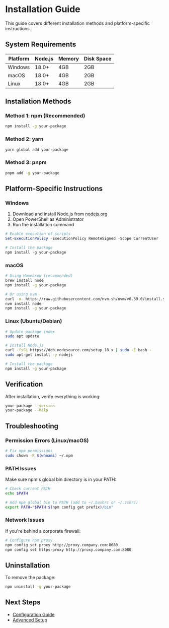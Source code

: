 # Installation Guide

This guide covers different installation methods and platform-specific instructions.

## System Requirements

| Platform | Node.js | Memory | Disk Space |
|----------|---------|--------|------------|
| Windows  | 18.0+   | 4GB    | 2GB        |
| macOS     | 18.0+   | 4GB    | 2GB        |
| Linux     | 18.0+   | 4GB    | 2GB        |

## Installation Methods

### Method 1: npm (Recommended)

```bash
npm install -g your-package
```

### Method 2: yarn

```bash
yarn global add your-package
```

### Method 3: pnpm

```bash
pnpm add -g your-package
```

## Platform-Specific Instructions

### Windows

1. Download and install Node.js from [nodejs.org](https://nodejs.org)
2. Open PowerShell as Administrator
3. Run the installation command

```powershell
# Enable execution of scripts
Set-ExecutionPolicy -ExecutionPolicy RemoteSigned -Scope CurrentUser

# Install the package
npm install -g your-package
```

### macOS

```bash
# Using Homebrew (recommended)
brew install node
npm install -g your-package

# Or using nvm
curl -o- https://raw.githubusercontent.com/nvm-sh/nvm/v0.39.0/install.sh | bash
nvm install node
npm install -g your-package
```

### Linux (Ubuntu/Debian)

```bash
# Update package index
sudo apt update

# Install Node.js
curl -fsSL https://deb.nodesource.com/setup_18.x | sudo -E bash -
sudo apt-get install -y nodejs

# Install the package
npm install -g your-package
```

## Verification

After installation, verify everything is working:

```bash
your-package --version
your-package --help
```

## Troubleshooting

### Permission Errors (Linux/macOS)

```bash
# Fix npm permissions
sudo chown -R $(whoami) ~/.npm
```

### PATH Issues

Make sure npm's global bin directory is in your PATH:

```bash
# Check current PATH
echo $PATH

# Add npm global bin to PATH (add to ~/.bashrc or ~/.zshrc)
export PATH="$PATH:$(npm config get prefix)/bin"
```

### Network Issues

If you're behind a corporate firewall:

```bash
# Configure npm proxy
npm config set proxy http://proxy.company.com:8080
npm config set https-proxy http://proxy.company.com:8080
```

## Uninstallation

To remove the package:

```bash
npm uninstall -g your-package
```

## Next Steps

- [Configuration Guide](/docs/guides/configuration.md)
- [Advanced Setup](/docs/guides/advanced.md)
